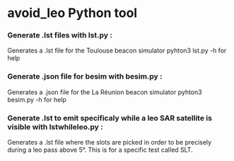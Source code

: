 # avoid_leo Python tool

### Generate .lst files with lst.py :

Generates a .lst file for the Toulouse beacon simulator
pyhton3 lst.py -h for help

### Generate .json file for besim with besim.py :

Generates a .json file for the La Réunion beacon simulator
pyhton3 besim.py -h for help

### Generate .lst to emit specificaly while a leo SAR satellite is visible with lstwhileleo.py :

Generates a .lst file where the slots are picked in order to be precisely during a leo pass above 5°.
This is for a specific test called SLT.
